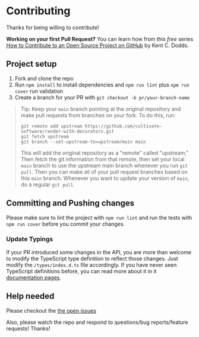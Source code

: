 # Contributing

Thanks for being willing to contribute!

**Working on your first Pull Request?** You can learn how from this _free_ series [How to Contribute to an Open Source Project on GitHub](https://egghead.io/courses/how-to-contribute-to-an-open-source-project-on-github) by Kent C. Dodds.

## Project setup

1.  Fork and clone the repo
2.  Run `npm install` to install dependencies and `npm run lint` plus `npm run cover` run validation
3.  Create a branch for your PR with `git checkout -b pr/your-branch-name`

> Tip: Keep your `main` branch pointing at the original repository and make pull
> requests from branches on your fork. To do this, run:
>
> ```
> git remote add upstream https://github.com/cultivate-software/render-with-decorators.git
> git fetch upstream
> git branch --set-upstream-to=upstream/main main
> ```
>
> This will add the original repository as a "remote" called "upstream," Then
> fetch the git information from that remote, then set your local `main` branch
> to use the upstream main branch whenever you run `git pull`. Then you can make
> all of your pull request branches based on this `main` branch. Whenever you
> want to update your version of `main`, do a regular `git pull`.

## Committing and Pushing changes

Please make sure to lint the project with `npm run lint` and run the tests with `npm run cover` before you commit your changes.

### Update Typings

If your PR introduced some changes in the API, you are more than welcome to modify the TypeScript type definition to reflect those changes. Just modify the `/types/index.d.ts` file accordingly. If you have never seen TypeScript definitions before, you can read more about it in it [documentation pages](https://www.typescriptlang.org/docs/handbook/declaration-files/introduction.html).

## Help needed

Please checkout the [the open issues](https://github.com/cultivate-software/render-with-decorators/issues)

Also, please watch the repo and respond to questions/bug reports/feature requests! Thanks!